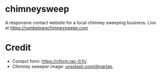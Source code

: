 # chimneysweep

A responsive contact website for a local chimney sweeping business.
Live at https://rumbelowschimneysweep.com

# Credit
- Contact form: https://cform.rac-0.fr/.
- Chimney sweeper image: [unsplash.com/@nartan](https://unsplash.com/photos/hr_feH2URs0?utm_source=unsplash&utm_medium=referral&utm_content=creditShareLink).
